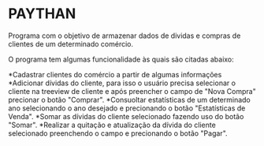 # PAYTHAN
 Programa com o objetivo de armazenar dados de dividas e compras de clientes de um determinado comércio.

O programa tem algumas funcionalidade às quais são citadas abaixo:

*Cadastrar clientes do comércio a partir de algumas informações
*Adicionar dívidas do cliente, para isso o usuário precisa selecionar o cliente na treeview de cliente e após preencher o campo de "Nova Compra" precionar o botão "Comprar".
*Consuoltar estatísticas de um determinado ano selecionando o ano desejado e precionando o botão "Estatísticas de Venda".
*Somar as dívidas do cliente selecionado fazendo uso do botão "Somar".
*Realizar a quitação e atualização da dívida do cliente selecionado preenchendo o campo e precionando o botão "Pagar".
